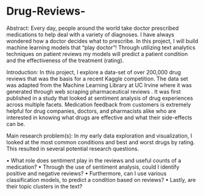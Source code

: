 # Drug-Reviews-
Abstract: 
Every day, people around the world take doctor prescribed medications to help deal with a variety of diagnoses. I have always wondered how a doctor decides what to prescribe. In this project,  I will build machine learning models that “play doctor”! Through utilizing text analytics techniques on patient reviews my models will predict a patient condition and the effectiveness of the treatment (rating). 

Introduction:
In this project, I explore a data-set of over 200,000 drug reviews that was the basis for a recent Kaggle competition. The data set was adapted from the Machine Learning Library at UC Irvine where it was generated through web scraping pharmaceutical reviews . It was first published  in a study that looked at sentiment analysis of drug experiences across multiple facets. Medication feedback from customers is extremely helpful for drug companies, doctors, and pharmacists alike who are interested in knowing what drugs are effective and what their side-effects can be. 

Main research problem(s):
In my early data exploration and visualization, I looked at the most common conditions and best and worst drugs by rating. This resulted in several potential research questions. 

•	What role does sentiment play in the reviews and useful counts of a medication? 
•	Through the use of sentiment analysis, could I identify positive and negative reviews? 
•	Furthermore, can I use various classification models, to predict a condition based on reviews? 
•	Lastly, are their topic clusters in the text?

